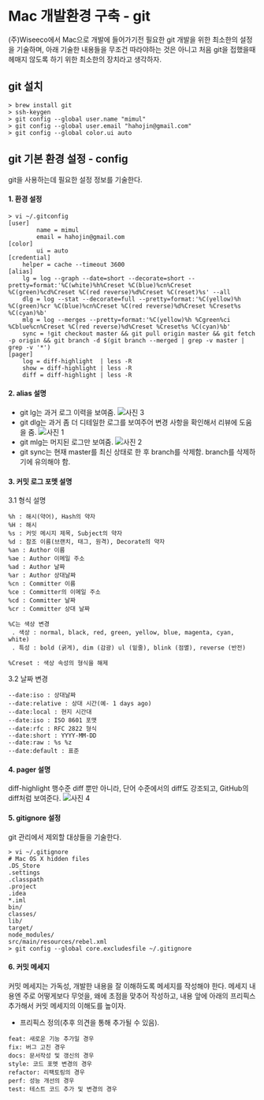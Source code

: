 Mac 개발환경 구축 - git
======================
(주)Wiseeco에서 Mac으로 개발에 들어가기전 필요한 git 개발을 위한 최소한의 설정을 기술하며, 아래 기술한 내용들을 무조건 따라야하는 것은 아니고 처음 git을 접했을때 헤매지 않도록 하기 위한 최소한의 장치라고 생각하자.

git 설치
---
```
> brew install git
> ssh-keygen
> git config --global user.name "mimul"
> git config --global user.email "hahojin@gmail.com"
> git config --global color.ui auto
```
git 기본 환경 설정 - config
---
git을 사용하는데 필요한 설정 정보를 기술한다.

#### 1. 환경 설정
```
> vi ~/.gitconfig
[user]
        name = mimul
        email = hahojin@gmail.com
[color]
        ui = auto
[credential]
    helper = cache --timeout 3600
[alias]
    lg = log --graph --date=short --decorate=short --pretty=format:'%C(white)%h%Creset %C(blue)%cn%Creset %C(green)%cd%Creset %C(red reverse)%d%Creset %C(reset)%s' --all
    dlg = log --stat --decorate=full --pretty=format:'%C(yellow)%h %C(green)%cr %C(blue)%cn%Creset %C(red reverse)%d%Creset %Creset%s %C(cyan)%b'
    mlg = log --merges --pretty=format:'%C(yellow)%h %Cgreen%ci %Cblue%cn%Creset %C(red reverse)%d%Creset %Creset%s %C(cyan)%b'
    sync = !git checkout master && git pull origin master && git fetch -p origin && git branch -d $(git branch --merged | grep -v master | grep -v '*')
[pager]
    log = diff-highlight  | less -R
    show = diff-highlight | less -R
    diff = diff-highlight | less -R
```
#### 2. alias 설명

 - git lg는 과거 로그 이력을 보여줌.
 ![사진 3][git_lg]
 - git dlg는 과거 좀 더 디테일한 로그를 보여주어 변경 사항을 확인해서 리뷰에 도움을 줌.
 ![사진 1][git_dlg]
 - git mlg는 머지된 로그만 보여줌.
 ![사진 2][git_mlg]
 - git sync는 현재 master를 최신 상태로 한 후 branch를 삭제함. branch를 삭제하기에 유의해야 함.

#### 3. 커밋 로그 포멧 설명
3.1 형식 설명
```
%h : 해시(약어), Hash의 약자
%H : 해시
%s : 커밋 메시지 제목, Subject의 약자
%d : 참조 이름(브랜치, 태그, 원격), Decorate의 약자
%an : Author 이름
%ae : Author 이메일 주소
%ad : Author 날짜
%ar : Author 상대날짜
%cn : Committer 이름
%ce : Committer의 이메일 주소
%cd : Committer 날짜
%cr : Committer 상대 날짜

%C는 색상 변경
 . 색상 : normal, black, red, green, yellow, blue, magenta, cyan, white)
 . 특성 : bold (굵게), dim (감광) ul (밑줄), blink (점멸), reverse (반전)

%Creset : 색상 속성의 형식을 해제
```

3.2 날짜 변경
```
--date:iso : 상대날짜
--date:relative : 상대 시간(예- 1 days ago)
--date:local : 현지 시간대
--date:iso : ISO 8601 포맷
--date:rfc : RFC 2822 형식
--date:short : YYYY-MM-DD
--date:raw : %s %z
--date:default : 표준
```

#### 4. pager 설명
diff-highlight 행수준 diff 뿐만 아니라, 단어 수준에서의 diff도 강조되고, GitHub의 diff처럼 보여준다.
 ![사진 4][git_pager]

#### 5. gitignore 설정
git 관리에서 제외할 대상들을 기술한다.
```
> vi ~/.gitignore
# Mac OS X hidden files
.DS_Store
.settings
.classpath
.project
.idea
*.iml
bin/
classes/
lib/
target/
node_modules/
src/main/resources/rebel.xml
> git config --global core.excludesfile ~/.gitignore
```

#### 6. 커밋 메세지
커밋 메세지는 가독성, 개발한 내용을 잘 이해하도록 메세지를 작성해야 한다. 메세지 내용엔 주로 어떻게보다 무엇을, 왜에 초점을 맞추어 작성하고, 내용 앞에 아래의 프리픽스 추가해서 커밋 메세지의 이해도를 높이자.

 - 프리픽스 정의(추후 의견을 통해 추가될 수 있음).
```
feat: 새로운 기능 추가일 경우
fix: 버그 고친 경우
docs: 문서작성 및 갱신의 경우
style: 코드 포멧 변경의 경우
refactor: 리팩토링의 경우
perf: 성능 개선의 경우
test: 테스트 코드 추가 및 변경의 경우
```
[git_dlg]: http://www.mimul.com/pebble/default/images/blog/Projects/git_dlg.png
[git_mlg]: http://www.mimul.com/pebble/default/images/blog/Projects/git_mlg.png
[git_lg]: http://www.mimul.com/pebble/default/images/blog/Projects/git_lg.png
[git_pager]: http://www.mimul.com/pebble/default/images/blog/tech/git_pager.png
